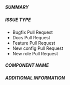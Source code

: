 ##### SUMMARY

<!--- Describe the change below, including rationale and design decisions.
The approvers and mergers shouldn't have to interpret and guess by jumping right to the code. Context helps. -->

<!-- Why this change is going in? -->

<!-- If applicable, what catalog item is using it? What agnosticV config is using it? -->

<!--- HINT: Include "Fixes #nnn" if you are fixing an existing issue -->


##### ISSUE TYPE
<!--- Pick one below and delete the rest -->
- Bugfix Pull Request
- Docs Pull Request
- Feature Pull Request
- New config Pull Request
- New role Pull Request

##### COMPONENT NAME
<!--- Write the short name of the config, roles, task or feature below -->

##### ADDITIONAL INFORMATION
<!--- Include additional information to help people understand the change here -->
<!--- A step-by-step reproduction of the problem is helpful if there is no related issue -->

<!--- Paste verbatim command output below, e.g. before and after your change -->
<!-- ansible --version -->
<!-- pip freeze -->
```paste below

```
